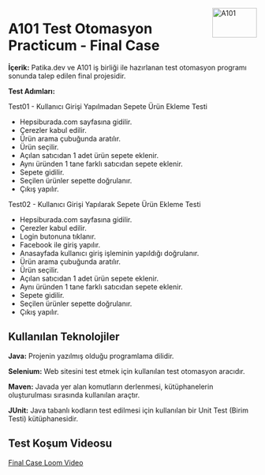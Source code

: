 <a href="https://www.a101.com.tr/" target="_blank" rel="noreferrer"> <img align="right" src="https://upload.wikimedia.org/wikipedia/commons/thumb/d/df/A101_logo.svg/2560px-A101_logo.svg.png" alt="A101" width="90" height="60"/> </a>   

# A101 Test Otomasyon Practicum - Final Case

**İçerik:** Patika.dev ve A101 iş birliği ile hazırlanan test otomasyon programı sonunda talep edilen final projesidir.


**Test Adımları:**

<p align="left">
Test01 - Kullanıcı Girişi Yapılmadan Sepete Ürün Ekleme Testi
</p>

<ul>
<li>Hepsiburada.com sayfasına gidilir.</li>
<li>Çerezler kabul edilir.</li>
<li>Ürün arama çubuğunda aratılır.</li>
<li>Ürün seçilir.</li>
<li>Açılan satıcıdan 1 adet ürün sepete eklenir.</li>
<li>Aynı üründen 1 tane farklı satıcıdan sepete eklenir.</li>
<li>Sepete gidilir.</li>
<li>Seçilen ürünler sepette doğrulanır.</li>
<li>Çıkış yapılır.</li>
</ul>

<p align="left">
Test02 - Kullanıcı Girişi Yapılarak Sepete Ürün Ekleme Testi
</p>

<ul>
<li>Hepsiburada.com sayfasına gidilir.</li>
<li>Çerezler kabul edilir.</li>
<li>Login butonuna tıklanır.</li>
<li>Facebook ile giriş yapılır.</li>
<li>Anasayfada kullanıcı giriş işleminin yapıldığı doğrulanır.</li>
<li>Ürün arama çubuğunda aratılır.</li>
<li>Ürün seçilir.</li>
<li>Açılan satıcıdan 1 adet ürün sepete eklenir.</li>
<li>Aynı üründen 1 tane farklı satıcıdan sepete eklenir.</li>
<li>Sepete gidilir.</li>
<li>Seçilen ürünler sepette doğrulanır.</li>
<li>Çıkış yapılır.</li>
</ul>


## Kullanılan Teknolojiler

**Java:** Projenin yazılmış olduğu programlama dilidir.

**Selenium:** Web sitesini test etmek için kullanılan test otomasyon aracıdır.

**Maven:** Javada yer alan komutların derlenmesi, kütüphanelerin oluşturulması sırasında kullanılan araçtır.

**JUnit:** Java tabanlı kodların test edilmesi için kullanılan bir Unit Test (Birim Testi) kütüphanesidir.

## Test Koşum Videosu

<a href="https://www.loom.com/share/d8cb36cbf84d4f258934178bf5fc0b4b"/>Final Case Loom Video</a>

